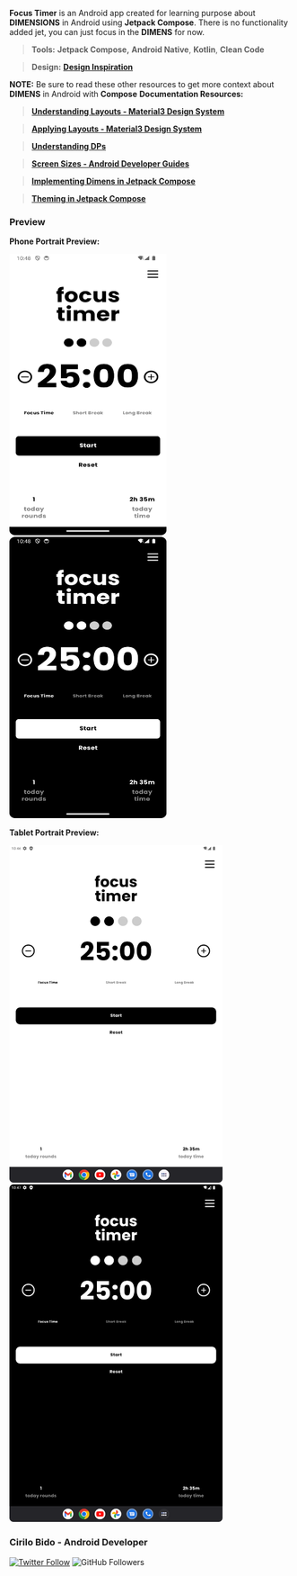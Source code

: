 
**Focus Timer** is an Android app created for learning purpose about **DIMENSIONS** in Android using **Jetpack Compose**.
There is no functionality added jet, you can just focus in the **DIMENS** for now.

> **Tools:** **Jetpack Compose,** **Android Native**, **Kotlin**, **Clean Code**

> **Design:** **[Design Inspiration](https://dribbble.com/shots/16055446-Focus-Timer)**

**NOTE:** Be sure to read these other resources to get more context about **DIMENS** in Android with **Compose**
**Documentation Resources:**

> **[Understanding Layouts - Material3 Design System](https://m3.material.io/foundations/layout/understanding-layout/overview)** 

> **[Applying Layouts - Material3 Design System](https://m3.material.io/foundations/layout/applying-layout/window-size-classes)** 

> **[Understanding DPs](https://medium.com/analytics-vidhya/what-is-the-difference-between-px-dip-dp-and-sp-e4351fefa685)** 

> **[Screen Sizes - Android Developer Guides](https://developer.android.com/guide/topics/large-screens/support-different-screen-sizes?hl=es-419)** 

> **[Implementing Dimens in Jetpack Compose](https://proandroiddev.com/supporting-different-screen-sizes-on-android-with-jetpack-compose-f215c13081bd)** 

> **[Theming in Jetpack Compose](https://medium.com/@diegop88/theming-personalizado-con-android-jetpack-compose-8b38fb5f5cfd)**

### Preview
**Phone Portrait Preview:**

<img src="./preview/phone_light.png" alt= "" width="280" height="500" title="Light" />

<img src="./preview/phone_dark.png" alt= "" width="280" height="500" title="Dark" />

**Tablet Portrait Preview:**

<img src="./preview/tablet_light.png" alt= "" width="380" height="600" title="Light" />

<img src="./preview/tablet_dark.png" alt= "" width="380" height="600" title="Dark" />

### Cirilo Bido - Android Developer
[![Twitter Follow](https://img.shields.io/twitter/follow/cirilobido?style=for-the-badge&logo=twitter&color=blue)](https://twitter.com/cirilobido)
![GitHub Followers](https://img.shields.io/github/followers/cirilobido?style=for-the-badge&logo=github&color=blue)